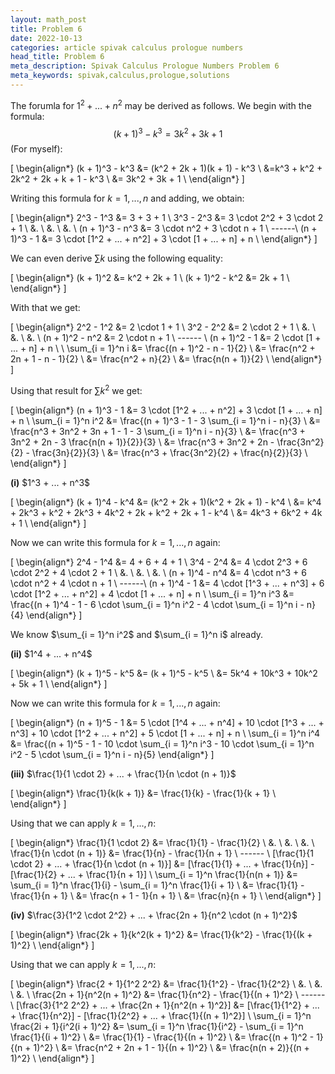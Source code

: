 ```yaml
---
layout: math_post
title: Problem 6
date: 2022-10-13
categories: article spivak calculus prologue numbers
head_title: Problem 6
meta_description: Spivak Calculus Prologue Numbers Problem 6
meta_keywords: spivak,calculus,prologue,solutions
---
```


<p>

  The forumla for $1^2 + ... + n^2$ may be derived as follows. We begin with the formula:
  $$(k + 1)^3 - k^3 = 3k^2 + 3k + 1$$
  (For myself):

  \[
    \begin{align*}
      (k + 1)^3 - k^3 &= (k^2 + 2k + 1)(k + 1) - k^3 \\
      &=k^3 + k^2 + 2k^2 + 2k + k + 1 - k^3 \\
      &= 3k^2 + 3k + 1 \\
    \end{align*}
  \]

  Writing this formula for $k = 1, ..., n$ and adding, we obtain:

  \[
    \begin{align*}
      2^3 - 1^3 &= 3 + 3 + 1 \\
      3^3 - 2^3 &= 3 \cdot 2^2 + 3 \cdot 2 + 1 \\
      &. \\
      &. \\
      &. \\
      (n + 1)^3 - n^3 &= 3 \cdot n^2 + 3 \cdot n + 1 \\
      ------\\
      (n + 1)^3 - 1 &= 3 \cdot [1^2 + ... + n^2] + 3 \cdot [1 + ... + n] + n \\
    \end{align*}
  \]

</p>

<p>

  We can even derive $\sum k$ using the following equality:

  \[
    \begin{align*}
      (k + 1)^2 &= k^2 + 2k + 1 \\
      (k + 1)^2 - k^2 &= 2k + 1 \\
    \end{align*}
  \]

  With that we get:

  \[
    \begin{align*}
      2^2 - 1^2 &= 2 \cdot 1 + 1 \\
      3^2 - 2^2 &= 2 \cdot 2 + 1 \\
      &. \\
      &. \\
      &. \\
      (n + 1)^2 - n^2 &= 2 \cdot n + 1 \\
      ------ \\
      (n + 1)^2 - 1 &= 2 \cdot [1 + ... + n] + n \\
      \\
      \sum_{i = 1}^n i &= \frac{(n + 1)^2 - n - 1}{2} \\
      &= \frac{n^2 + 2n + 1 - n - 1}{2} \\
      &= \frac{n^2 + n}{2} \\
      &= \frac{n(n + 1)}{2} \\
    \end{align*}
  \]

  Using that result for $\sum k^2$ we get:

  \[
    \begin{align*}
      (n + 1)^3 - 1 &= 3 \cdot [1^2 + ... + n^2] + 3 \cdot [1 + ... + n] + n \\
      \sum_{i = 1}^n i^2 &= \frac{(n + 1)^3 - 1 - 3 \sum_{i = 1}^n i - n}{3} \\
      &= \frac{n^3 + 3n^2 + 3n + 1 - 1 - 3 \sum_{i = 1}^n i - n}{3} \\
      &= \frac{n^3 + 3n^2 + 2n - 3 \frac{n(n + 1)}{2}}{3} \\
      &= \frac{n^3 + 3n^2 + 2n - \frac{3n^2}{2} - \frac{3n}{2}}{3} \\
      &= \frac{n^3 + \frac{3n^2}{2} + \frac{n}{2}}{3} \\
    \end{align*}
  \]

</p>


<p>
  <strong>(i)</strong> $1^3 + ... + n^3$

  \[
    \begin{align*}
      (k + 1)^4 - k^4 &= (k^2 + 2k + 1)(k^2 + 2k + 1) - k^4 \\
      &= k^4 + 2k^3 + k^2 + 2k^3 + 4k^2 + 2k + k^2 + 2k + 1 - k^4 \\
      &= 4k^3 + 6k^2 + 4k + 1 \\
    \end{align*}
  \]

  Now we can write this formula for $k = 1, ..., n$ again:

  \[
    \begin{align*}
      2^4 - 1^4 &= 4 + 6 + 4 + 1 \\
      3^4 - 2^4 &= 4 \cdot 2^3 + 6 \cdot 2^2 + 4 \cdot 2 + 1 \\
      &. \\
      &. \\
      &. \\
      (n + 1)^4 - n^4 &= 4 \cdot n^3 + 6 \cdot n^2 + 4 \cdot n + 1 \\
      ------\\
      (n + 1)^4 - 1 &= 4 \cdot [1^3 + ... + n^3] + 6 \cdot [1^2 + ... + n^2] + 4 \cdot [1 + ... + n] + n \\
      \sum_{i = 1}^n i^3 &= \frac{(n + 1)^4 - 1 - 6 \cdot \sum_{i = 1}^n i^2 - 4 \cdot \sum_{i = 1}^n i - n}{4}
    \end{align*}
  \]

  We know $\sum_{i = 1}^n i^2$ and $\sum_{i = 1}^n i$ already.

</p>

<p>
  <strong>(ii)</strong> $1^4 + ... + n^4$

  \[
    \begin{align*}
      (k + 1)^5 - k^5 &= (k + 1)^5 - k^5 \\
      &= 5k^4 + 10k^3 + 10k^2 + 5k + 1 \\
    \end{align*}
  \]

  Now we can write this formula for $k = 1, ..., n$ again:

  \[
    \begin{align*}
      (n + 1)^5 - 1 &= 5 \cdot [1^4 + ... + n^4] + 10 \cdot [1^3 + ... + n^3] + 10 \cdot [1^2 + ... + n^2] + 5 \cdot [1 + ... + n] + n \\
      \sum_{i = 1}^n i^4 &= \frac{(n + 1)^5 - 1 - 10 \cdot \sum_{i = 1}^n i^3 - 10 \cdot \sum_{i = 1}^n i^2 - 5 \cdot \sum_{i = 1}^n i - n}{5}
    \end{align*}
  \]
</p>

<p>

  <strong>(iii)</strong> $\frac{1}{1 \cdot 2} + ... + \frac{1}{n \cdot (n + 1)}$

  \[
    \begin{align*}
      \frac{1}{k(k + 1)} &= \frac{1}{k} - \frac{1}{k + 1} \\
    \end{align*}
  \]

  Using that we can apply $k = 1, ..., n$:

  \[
    \begin{align*}
      \frac{1}{1 \cdot 2} &= \frac{1}{1} - \frac{1}{2} \\
      &. \\
      &. \\
      &. \\
      \frac{1}{n \cdot (n + 1)} &= \frac{1}{n} - \frac{1}{n + 1} \\
      ------ \\
      [\frac{1}{1 \cdot 2} + ... + \frac{1}{n \cdot (n + 1)}] &= [\frac{1}{1} + ... + \frac{1}{n}] - [\frac{1}{2} + ... + \frac{1}{n + 1}] \\
      \sum_{i = 1}^n \frac{1}{n(n + 1)} &= \sum_{i = 1}^n \frac{1}{i} - \sum_{i = 1}^n \frac{1}{i + 1} \\
      &= \frac{1}{1} - \frac{1}{n + 1} \\
      &= \frac{n + 1 - 1}{n + 1} \\
      &= \frac{n}{n + 1} \\
    \end{align*}
  \]
</p>

<p>
  <strong>(iv)</strong> $\frac{3}{1^2 \cdot 2^2} + ... + \frac{2n + 1}{n^2 \cdot (n + 1)^2}$

  \[
    \begin{align*}
      \frac{2k + 1}{k^2(k + 1)^2} &= \frac{1}{k^2} - \frac{1}{(k + 1)^2} \\
    \end{align*}
  \]

  Using that we can apply $k = 1, ..., n$:

  \[
    \begin{align*}
      \frac{2 + 1}{1^2 2^2} &= \frac{1}{1^2} - \frac{1}{2^2} \\
      &. \\
      &. \\
      &. \\
      \frac{2n + 1}{n^2(n + 1)^2} &= \frac{1}{n^2} - \frac{1}{(n + 1)^2} \\
      ------ \\
      [\frac{3}{1^2 2^2} + ... + \frac{2n + 1}{n^2(n + 1)^2}] &= [\frac{1}{1^2} + ... + \frac{1}{n^2}] - [\frac{1}{2^2} + ... + \frac{1}{(n + 1)^2}] \\
      \sum_{i = 1}^n \frac{2i + 1}{i^2(i + 1)^2} &= \sum_{i = 1}^n \frac{1}{i^2} - \sum_{i = 1}^n \frac{1}{(i + 1)^2} \\
      &= \frac{1}{1} - \frac{1}{(n + 1)^2} \\
      &= \frac{(n + 1)^2 - 1}{(n + 1)^2} \\
      &= \frac{n^2 + 2n + 1 - 1}{(n + 1)^2} \\
      &= \frac{n(n + 2)}{(n + 1)^2} \\
    \end{align*}
  \]

</p>
